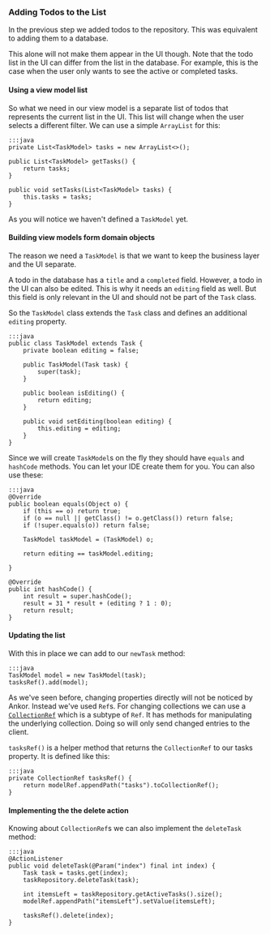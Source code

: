 ### Adding Todos to the List

In the previous step we added todos to the repository. 
This was equivalent to adding them to a database.

This alone will not make them appear in the UI though.
Note that the todo list in the UI can differ from the list in the database.
For example, this is the case when the user only wants to see the active or completed tasks.

#### Using a view model list

So what we need in our view model is a separate list of todos that represents the current list in the UI.
This list will change when the user selects a different filter.
We can use a simple `ArrayList` for this:

    :::java
    private List<TaskModel> tasks = new ArrayList<>();
    
    public List<TaskModel> getTasks() {
        return tasks;
    }

    public void setTasks(List<TaskModel> tasks) {
        this.tasks = tasks;
    }

  
As you will notice we haven't defined a `TaskModel` yet. 

#### Building view models form domain objects

The reason we need a `TaskModel` is that we want to keep the business layer and the UI separate.

A todo in the database has a `title` and a `completed` field.
However, a todo in the UI can also be edited. 
This is why it needs an `editing` field as well.
But this field is only relevant in the UI and should not be part of the `Task` class.

So the `TaskModel` class extends the `Task` class and defines an additional `editing` property.

    :::java
    public class TaskModel extends Task {
        private boolean editing = false;

        public TaskModel(Task task) {
            super(task);
        }

        public boolean isEditing() {
            return editing;
        }

        public void setEditing(boolean editing) {
            this.editing = editing;
        }
    }

Since we will create `TaskModel`s on the fly they should have `equals` and `hashCode` methods.
You can let your IDE create them for you. You can also use these:

    :::java
    @Override
    public boolean equals(Object o) {
        if (this == o) return true;
        if (o == null || getClass() != o.getClass()) return false;
        if (!super.equals(o)) return false;

        TaskModel taskModel = (TaskModel) o;

        return editing == taskModel.editing;

    }

    @Override
    public int hashCode() {
        int result = super.hashCode();
        result = 31 * result + (editing ? 1 : 0);
        return result;
    }

#### Updating the list

With this in place we can add to our `newTask` method:

    :::java
    TaskModel model = new TaskModel(task);
    tasksRef().add(model);
    
As we've seen before, changing properties directly will not be noticed by Ankor. 
Instead we've used `Ref`s.
For changing collections we can use a [`CollectionRef`][1] which is a subtype of `Ref`.
It has methods for manipulating the underlying collection. 
Doing so will only send changed entries to the client.

`tasksRef()` is a helper method that returns the `CollectionRef` to our tasks property.
It is defined like this:

    :::java
    private CollectionRef tasksRef() {
        return modelRef.appendPath("tasks").toCollectionRef();
    }
    
#### Implementing the the delete action

Knowing about `CollectionRef`s we can also implement the `deleteTask` method:

    :::java
    @ActionListener
    public void deleteTask(@Param("index") final int index) {
        Task task = tasks.get(index);
        taskRepository.deleteTask(task);

        int itemsLeft = taskRepository.getActiveTasks().size();
        modelRef.appendPath("itemsLeft").setValue(itemsLeft);

        tasksRef().delete(index);
    }

[1]: #linkToDocu
